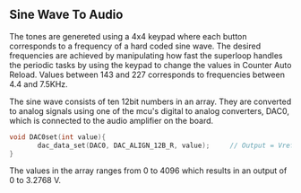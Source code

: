## Sine Wave To Audio
The tones are genereted using a 4x4 keypad where each button corresponds to a frequency of a hard coded sine wave. 
The desired frequencies are achieved by manipulating how fast the superloop handles the periodic tasks by using the keypad to change the values in Counter Auto Reload. Values between 143 and 227 corresponds to frequencies between 4.4 and 7.5KHz.

The sine wave consists of ten 12bit numbers in an array. They are converted to analog signals using one of the mcu's digital to analog converters, DAC0, which is connected to the audio amplifier on the board. 
```C
void DAC0set(int value){
       dac_data_set(DAC0, DAC_ALIGN_12B_R, value);     // Output = Vref * DAC_DO / 0xFFF
}
```
The values in the array ranges from 0 to 4096 which results in an output of 0 to 3.2768 V.  

